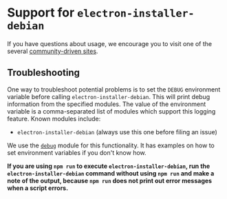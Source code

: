 # Support for `electron-installer-debian`

If you have questions about usage, we encourage you to visit one of the several [community-driven
sites](https://github.com/electron/electron#community).

## Troubleshooting

One way to troubleshoot potential problems is to set the `DEBUG` environment variable before
calling `electron-installer-debian`. This will print debug information from the specified modules.
The value of the environment variable is a comma-separated list of modules which support this
logging feature. Known modules include:

* `electron-installer-debian` (always use this one before filing an issue)

We use the [`debug`](https://www.npmjs.com/package/debug#usage) module for this functionality. It
has examples on how to set environment variables if you don't know how.

**If you are using `npm run` to execute `electron-installer-debian`, run the
`electron-installer-debian` command without using `npm run` and make a note of the output, because
`npm run` does not print out error messages when a script errors.**
